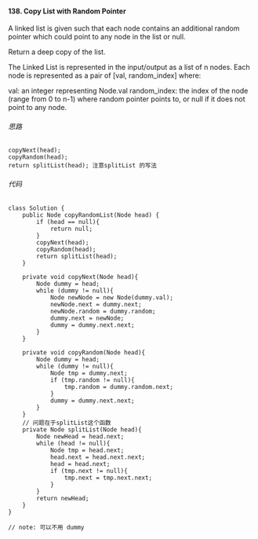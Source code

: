 #### 138. Copy List with Random Pointer ####
A linked list is given such that each node contains an additional random pointer which could point to any node in the list or null.

Return a deep copy of the list.

The Linked List is represented in the input/output as a list of n nodes. Each node is represented as a pair of [val, random_index] where:

val: an integer representing Node.val
random_index: the index of the node (range from 0 to n-1) where random pointer points to, or null if it does not point to any node.

###### 思路 ######
```
copyNext(head);
copyRandom(head);
return splitList(head); 注意splitList 的写法
```

###### 代码 ###### 
```
class Solution {
    public Node copyRandomList(Node head) {
        if (head == null){
            return null;
        }
        copyNext(head);
        copyRandom(head);
        return splitList(head);
    }
    
    private void copyNext(Node head){
        Node dummy = head;
        while (dummy != null){
            Node newNode = new Node(dummy.val);
            newNode.next = dummy.next;
            newNode.random = dummy.random;
            dummy.next = newNode;
            dummy = dummy.next.next;
        }
    }
    
    private void copyRandom(Node head){
        Node dummy = head;
        while (dummy != null){
            Node tmp = dummy.next;
            if (tmp.random != null){
                tmp.random = dummy.random.next;
            }
            dummy = dummy.next.next;
        }
    }
    // 问题在于splitList这个函数
    private Node splitList(Node head){
        Node newHead = head.next;
        while (head != null){
            Node tmp = head.next;
            head.next = head.next.next;
            head = head.next;
            if (tmp.next != null){
                tmp.next = tmp.next.next;
            }
        }
        return newHead;
    }
}

// note: 可以不用 dummy
```